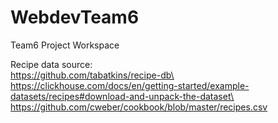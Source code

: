 # WebdevTeam6
Team6 Project Workspace

Recipe data source:\
https://github.com/tabatkins/recipe-db\
https://clickhouse.com/docs/en/getting-started/example-datasets/recipes#download-and-unpack-the-dataset\
https://github.com/cweber/cookbook/blob/master/recipes.csv

